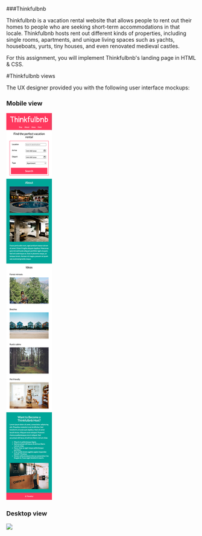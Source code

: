 ###Thinkfulbnb

Thinkfulbnb is a vacation rental website that allows people to rent out their homes to people who are seeking short-term accommodations in that locale. Thinkfulbnb hosts rent out different kinds of properties, including single rooms, apartments, and unique living spaces such as yachts, houseboats, yurts, tiny houses, and even renovated medieval castles.

For this assignment, you will implement Thinkfulbnb's landing page in HTML & CSS.

#Thinkfulbnb views

The UX designer provided you with the following user interface mockups:

### Mobile view

![](images/Thinkfulbnb-mobile.png)

### Desktop view

![](images/Thinkfulbnb-desktop.png)

